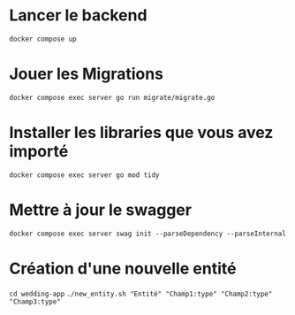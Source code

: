 # Lancer le backend
`docker compose up`

# Jouer les Migrations 
`docker compose exec server go run migrate/migrate.go`

# Installer les libraries que vous avez importé
`docker compose exec server go mod tidy`

# Mettre à jour le swagger
`docker compose exec server swag init --parseDependency --parseInternal`

# Création d'une nouvelle entité
`cd wedding-app`
`./new_entity.sh "Entité" "Champ1:type" "Champ2:type" "Champ3:type"`